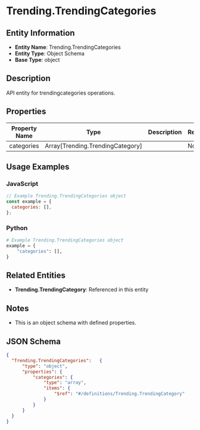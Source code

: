 # Trending.TrendingCategories

## Entity Information
- **Entity Name**: Trending.TrendingCategories
- **Entity Type**: Object Schema
- **Base Type**: object

## Description
API entity for trendingcategories operations.

## Properties

| Property Name | Type | Description | Required |
|---------------|------|-------------|----------|
| categories | Array[Trending.TrendingCategory] |  | No |

## Usage Examples

### JavaScript
```javascript
// Example Trending.TrendingCategories object
const example = {
  categories: [],
};
```

### Python
```python
# Example Trending.TrendingCategories object
example = {
    "categories": [],
}
```

## Related Entities
- **Trending.TrendingCategory**: Referenced in this entity

## Notes
- This is an object schema with defined properties.

## JSON Schema
```json
{
  "Trending.TrendingCategories":   {
      "type": "object",
      "properties": {
          "categories": {
              "type": "array",
              "items": {
                  "$ref": "#/definitions/Trending.TrendingCategory"
              }
          }
      }
  }
}
```

